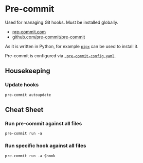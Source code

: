# Pre-commit

Used for managing Git hooks. Must be installed globally.

- [pre-commit.com](https://pre-commit.com)
- [github.com/pre-commit/pre-commit](https://github.com/pre-commit/pre-commit)

As it is written in Python, for example [`pipx`](https://github.com/pypa/pipx)
can be used to install it.

Pre-commit is configured via
[`.pre-commit-config.yaml`](../../.pre-commit-config.yaml).

## Housekeeping

### Update hooks

```shell
pre-commit autoupdate
```

## Cheat Sheet

### Run pre-commit against all files

```shell
pre-commit run -a
```

### Run specific hook against all files

```shell
pre-commit run -a $hook
```
